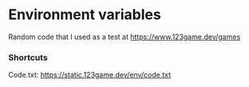 # Environment variables
Random code that I used as a test at https://www.123game.dev/games  

### Shortcuts

Code.txt: https://static.123game.dev/env/code.txt
